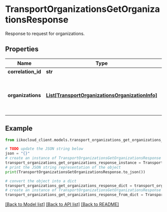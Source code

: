 # TransportOrganizationsGetOrganizationsResponse

Response to request for organizations.

## Properties

Name | Type | Description | Notes
------------ | ------------- | ------------- | -------------
**correlation_id** | **str** | Operation ID. | 
**organizations** | [**List[TransportOrganizationsOrganizationInfo]**](TransportOrganizationsOrganizationInfo.md) | List of organizations.                Can be obtained by &#x60;/organizations&#x60; operation. | 

## Example

```python
from iikocloud_client.models.transport_organizations_get_organizations_response import TransportOrganizationsGetOrganizationsResponse

# TODO update the JSON string below
json = "{}"
# create an instance of TransportOrganizationsGetOrganizationsResponse from a JSON string
transport_organizations_get_organizations_response_instance = TransportOrganizationsGetOrganizationsResponse.from_json(json)
# print the JSON string representation of the object
print(TransportOrganizationsGetOrganizationsResponse.to_json())

# convert the object into a dict
transport_organizations_get_organizations_response_dict = transport_organizations_get_organizations_response_instance.to_dict()
# create an instance of TransportOrganizationsGetOrganizationsResponse from a dict
transport_organizations_get_organizations_response_from_dict = TransportOrganizationsGetOrganizationsResponse.from_dict(transport_organizations_get_organizations_response_dict)
```
[[Back to Model list]](../README.md#documentation-for-models) [[Back to API list]](../README.md#documentation-for-api-endpoints) [[Back to README]](../README.md)



